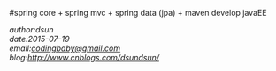 #spring core + spring mvc + spring data (jpa) + maven develop javaEE

*author:dsun*   
*date:2015-07-19*   
*email:codingbaby@gmail.com*   
*blog:http://www.cnblogs.com/dsundsun/*



